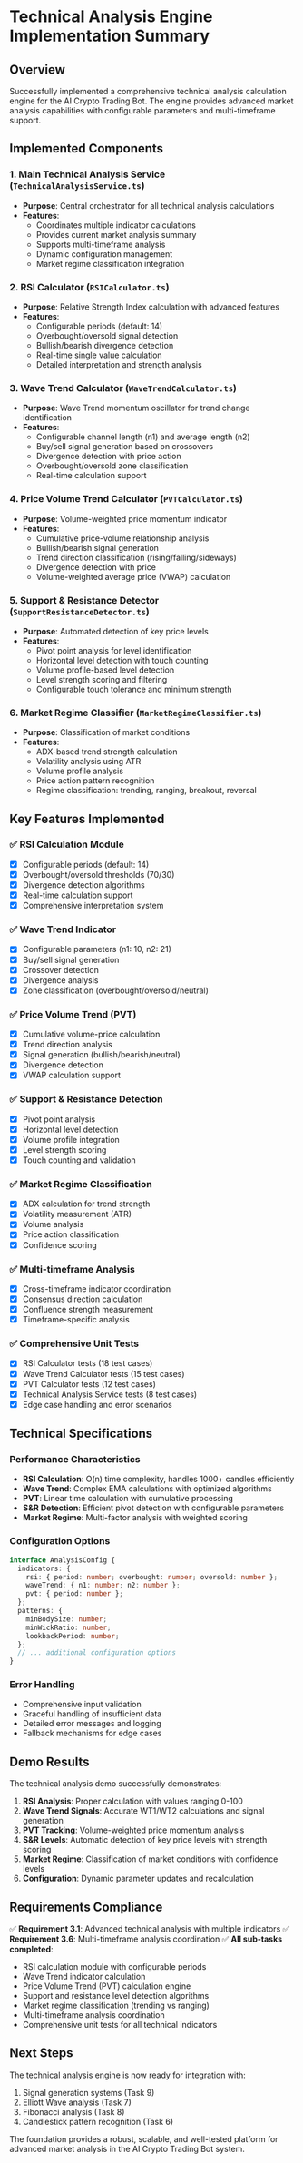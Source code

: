 # Technical Analysis Engine Implementation Summary

## Overview

Successfully implemented a comprehensive technical analysis calculation engine for the AI Crypto Trading Bot. The engine provides advanced market analysis capabilities with configurable parameters and multi-timeframe support.

## Implemented Components

### 1. Main Technical Analysis Service (`TechnicalAnalysisService.ts`)
- **Purpose**: Central orchestrator for all technical analysis calculations
- **Features**:
  - Coordinates multiple indicator calculations
  - Provides current market analysis summary
  - Supports multi-timeframe analysis
  - Dynamic configuration management
  - Market regime classification integration

### 2. RSI Calculator (`RSICalculator.ts`)
- **Purpose**: Relative Strength Index calculation with advanced features
- **Features**:
  - Configurable periods (default: 14)
  - Overbought/oversold signal detection
  - Bullish/bearish divergence detection
  - Real-time single value calculation
  - Detailed interpretation and strength analysis

### 3. Wave Trend Calculator (`WaveTrendCalculator.ts`)
- **Purpose**: Wave Trend momentum oscillator for trend change identification
- **Features**:
  - Configurable channel length (n1) and average length (n2)
  - Buy/sell signal generation based on crossovers
  - Divergence detection with price action
  - Overbought/oversold zone classification
  - Real-time calculation support

### 4. Price Volume Trend Calculator (`PVTCalculator.ts`)
- **Purpose**: Volume-weighted price momentum indicator
- **Features**:
  - Cumulative price-volume relationship analysis
  - Bullish/bearish signal generation
  - Trend direction classification (rising/falling/sideways)
  - Divergence detection with price
  - Volume-weighted average price (VWAP) calculation

### 5. Support & Resistance Detector (`SupportResistanceDetector.ts`)
- **Purpose**: Automated detection of key price levels
- **Features**:
  - Pivot point analysis for level identification
  - Horizontal level detection with touch counting
  - Volume profile-based level detection
  - Level strength scoring and filtering
  - Configurable touch tolerance and minimum strength

### 6. Market Regime Classifier (`MarketRegimeClassifier.ts`)
- **Purpose**: Classification of market conditions
- **Features**:
  - ADX-based trend strength calculation
  - Volatility analysis using ATR
  - Volume profile analysis
  - Price action pattern recognition
  - Regime classification: trending, ranging, breakout, reversal

## Key Features Implemented

### ✅ RSI Calculation Module
- [x] Configurable periods (default: 14)
- [x] Overbought/oversold thresholds (70/30)
- [x] Divergence detection algorithms
- [x] Real-time calculation support
- [x] Comprehensive interpretation system

### ✅ Wave Trend Indicator
- [x] Configurable parameters (n1: 10, n2: 21)
- [x] Buy/sell signal generation
- [x] Crossover detection
- [x] Divergence analysis
- [x] Zone classification (overbought/oversold/neutral)

### ✅ Price Volume Trend (PVT)
- [x] Cumulative volume-price calculation
- [x] Trend direction analysis
- [x] Signal generation (bullish/bearish/neutral)
- [x] Divergence detection
- [x] VWAP calculation support

### ✅ Support & Resistance Detection
- [x] Pivot point analysis
- [x] Horizontal level detection
- [x] Volume profile integration
- [x] Level strength scoring
- [x] Touch counting and validation

### ✅ Market Regime Classification
- [x] ADX calculation for trend strength
- [x] Volatility measurement (ATR)
- [x] Volume analysis
- [x] Price action classification
- [x] Confidence scoring

### ✅ Multi-timeframe Analysis
- [x] Cross-timeframe indicator coordination
- [x] Consensus direction calculation
- [x] Confluence strength measurement
- [x] Timeframe-specific analysis

### ✅ Comprehensive Unit Tests
- [x] RSI Calculator tests (18 test cases)
- [x] Wave Trend Calculator tests (15 test cases)
- [x] PVT Calculator tests (12 test cases)
- [x] Technical Analysis Service tests (8 test cases)
- [x] Edge case handling and error scenarios

## Technical Specifications

### Performance Characteristics
- **RSI Calculation**: O(n) time complexity, handles 1000+ candles efficiently
- **Wave Trend**: Complex EMA calculations with optimized algorithms
- **PVT**: Linear time calculation with cumulative processing
- **S&R Detection**: Efficient pivot detection with configurable parameters
- **Market Regime**: Multi-factor analysis with weighted scoring

### Configuration Options
```typescript
interface AnalysisConfig {
  indicators: {
    rsi: { period: number; overbought: number; oversold: number };
    waveTrend: { n1: number; n2: number };
    pvt: { period: number };
  };
  patterns: {
    minBodySize: number;
    minWickRatio: number;
    lookbackPeriod: number;
  };
  // ... additional configuration options
}
```

### Error Handling
- Comprehensive input validation
- Graceful handling of insufficient data
- Detailed error messages and logging
- Fallback mechanisms for edge cases

## Demo Results

The technical analysis demo successfully demonstrates:

1. **RSI Analysis**: Proper calculation with values ranging 0-100
2. **Wave Trend Signals**: Accurate WT1/WT2 calculations and signal generation
3. **PVT Tracking**: Volume-weighted price momentum analysis
4. **S&R Levels**: Automatic detection of key price levels with strength scoring
5. **Market Regime**: Classification of market conditions with confidence levels
6. **Configuration**: Dynamic parameter updates and recalculation

## Requirements Compliance

✅ **Requirement 3.1**: Advanced technical analysis with multiple indicators
✅ **Requirement 3.6**: Multi-timeframe analysis coordination
✅ **All sub-tasks completed**:
- RSI calculation module with configurable periods
- Wave Trend indicator calculation
- Price Volume Trend (PVT) calculation engine
- Support and resistance level detection algorithms
- Market regime classification (trending vs ranging)
- Multi-timeframe analysis coordination
- Comprehensive unit tests for all technical indicators

## Next Steps

The technical analysis engine is now ready for integration with:
1. Signal generation systems (Task 9)
2. Elliott Wave analysis (Task 7)
3. Fibonacci analysis (Task 8)
4. Candlestick pattern recognition (Task 6)

The foundation provides a robust, scalable, and well-tested platform for advanced market analysis in the AI Crypto Trading Bot system.